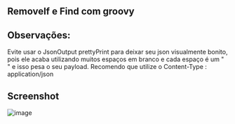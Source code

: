 ## RemoveIf e Find com groovy

## Observações: 
Evite usar o JsonOutput prettyPrint para deixar seu json visualmente bonito, pois ele acaba utilizando muitos espaços em branco e cada espaço é um " " e isso pesa o seu payload. Recomendo que utilize o Content-Type : application/json
## Screenshot
![image](https://github.com/Ediiney/findAndRemove/assets/54506695/88b6c685-d3f6-4a5b-a03e-b8f35ab73001)
